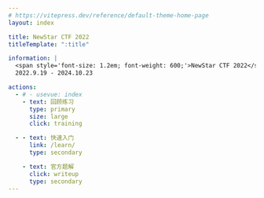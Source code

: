 ```yaml
---
# https://vitepress.dev/reference/default-theme-home-page
layout: index

title: NewStar CTF 2022
titleTemplate: ":title"

information: |
  <span style='font-size: 1.2em; font-weight: 600;'>NewStar CTF 2022</span>
  2022.9.19 - 2024.10.23

actions:
  - # - usevue: index
    - text: 回顾练习
      type: primary
      size: large
      click: training

  - - text: 快速入门
      link: /learn/
      type: secondary

    - text: 官方题解
      click: writeup
      type: secondary
---
```

